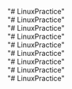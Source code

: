 "# LinuxPractice"  
"# LinuxPractice"  
"# LinuxPractice"  
"# LinuxPractice"  
"# LinuxPractice"  
"# LinuxPractice"  
"# LinuxPractice"  
"# LinuxPractice"  
"# LinuxPractice"  
